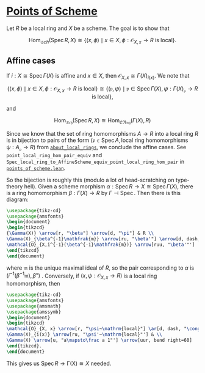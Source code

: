 # [Points of Scheme](../src/points_of_scheme.lean)

Let $R$ be a local ring and $X$ be a scheme. The goal is to show that

$$
\operatorname{Hom}_{\mathfrak Sch}(\operatorname{Spec} R, X) \cong\{(x, \phi)\mid x \in X, \phi: \mathcal{O}_{X,x}\to R\text{ is local}\}.
$$

## Affine cases

If $i: X\cong\operatorname{Spec}\Gamma(X)$ is affine and $x \in X$, then $\mathcal{O}_{X,x}\cong \Gamma(X)_{i(x)}$. We note that

$$
\{(x, \phi)\mid x \in X, \phi: \mathcal{O}_{X,x}\to R\text{ is local}\} \cong \{(\mathfrak{p}, \psi)\mid \mathfrak{p}\in \operatorname{Spec}\Gamma(X), \psi : \Gamma(X)_{\mathfrak p}\to R\text{ is local}\},
$$

and

$$
\operatorname{Hom}_{\mathfrak{Sch}}(\operatorname{Spec} R, X)\cong \operatorname{Hom}_{\mathfrak{CRng}}(\Gamma(X), R)
$$

Since we know that the set of ring homomorphisms $A \to R$ into a local ring $R$ is in bijection to pairs of the form $(\mathfrak p\in\operatorname{Spec} A, \text{local ring homomorphisms } \psi: A_{\mathfrak p}\to R)$ from [`about_local_rings`](about_local_rings.md), we conclude the affine cases. See `point_local_ring_hom_pair_equiv` and `Spec_local_ring_to_AffineScheme_equiv_point_local_ring_hom_pair` in [`points_of_scheme.lean`](../src/points_of_scheme.lean).

So the bijection is roughly this (modulo a lot of head-scratching on type-theory hell). Given a scheme morphism $\alpha: \operatorname{Spec} R\to X\cong\operatorname{Spec}\Gamma(X)$, there is a ring homomorphism $\beta: \Gamma(X) \to R$ by $\Gamma \dashv\operatorname{Spec}$. Then there is this diagram:

```tikz
\usepackage{tikz-cd}
\usepackage{amsfonts}
\begin{document}
\begin{tikzcd}
{\Gamma(X)} \arrow[r, "\beta"] \arrow[d, "\pi"] & R \\
\Gamma(X)_{\beta^{-1}\mathfrak{m}} \arrow[ru, "\beta'"] \arrow[d, dash, "\cong"']& \\
\mathcal{O}_{X,i^{-1}(\beta^{-1}\mathfrak{m})} \arrow[ruu, "\beta'"']
\end{tikzcd}
\end{document}
```

where $\mathfrak m$ is the unique maximal ideal of $R$, so the pair corresponding to $\alpha$ is $(i^{-1}(\beta^{-1}\mathfrak m), \beta'')$ . Conversely, if $(x, \psi : \mathcal{O}_{X, x}\to R)$ is a local ring homomorphism, then
```tikz
\usepackage{tikz-cd}
\usepackage{amsfonts}
\usepackage{amsmath}
\usepackage{amssymb}
\begin{document}
\begin{tikzcd}
\mathcal{O}_{X, x} \arrow[r, "\psi~\mathrm{local}"] \ar[d, dash, "\cong"]& R \\
\Gamma(X)_{i(x)} \arrow[ru, "\psi'~\mathrm{local}"'] & \\
\Gamma(X) \arrow[u, "a\mapsto\frac a 1"'] \arrow[uur, bend right=60]
\end{tikzcd}.
\end{document}
```
This gives us $\operatorname{Spec} R\to \operatorname{\Gamma(X)}\cong X$ needed.

